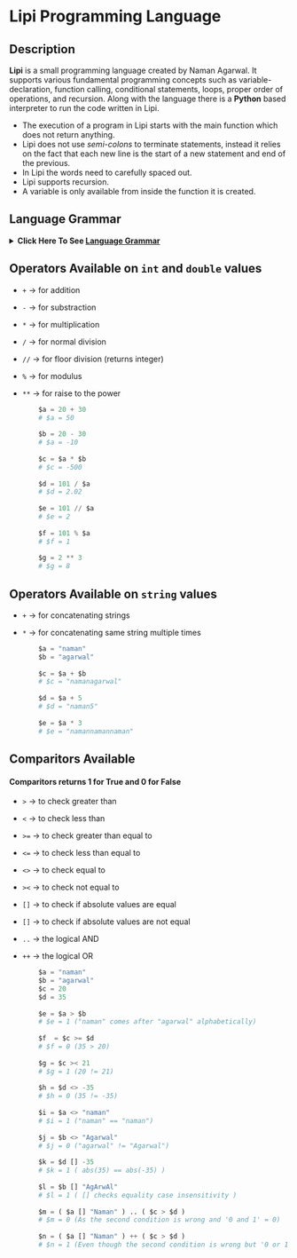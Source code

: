 # Lipi Programming Language

## Description
**Lipi** is a small programming language created by Naman Agarwal. It supports various fundamental programming concepts such as variable-declaration, function calling, conditional statements, loops, proper order of operations, and recursion. Along with the language there is a **Python** based interpreter to run the code written in Lipi. <br>
* The execution of a program in Lipi starts with the main function which does not return anything. 
* Lipi does not use *semi-colons* to terminate statements, instead it relies on the fact that each new line is the start of a new statement and end of the previous. 
* In Lipi the words need to carefully spaced out. 
* Lipi supports recursion.
* A variable is only available from inside the function it is created.

## Language Grammar
<details><summary><b>Click Here To See <u>Language Grammar</u></b></summary>
  
### 1. Variable Declaration:
* There is no need to specify the data type.
* All variables start with a `$` symbol. 
* A variable can hold a ```int```, ```double``` or a ```string```.
* There are no boolean values in Lipi, so ```True``` and ```False``` are represented as ```1``` and ```0``` respectively.
  #### Wrong Declaration:
  ```python
      int $number1 = 20
      number2 = 20
      $name = Naman
      $boolValue = True
      $number3 = $name*($number1+30)
  ```
  #### Right Declaration:
  ```python
      $number2 = 20
      $name = "Naman"
      $name = 30.52
      $boolValue = 1
      $number3 = $name * ( $number1 + 30 )
  ```
### 2. Input / Output Statements:
* We use `IN` keyword to input data and `OUT` keyword to display the data.
   #### 1. Input - `IN`:
     * The input statement can take in multiple inputs at a time seperated by a *space-bar*.
     * The input statement can also display a statement before inputting the data.
   #### 2. Output - `OUT`:
     * The output statement can display multiple statements and variables at a time seperated by a space bar.
   #### Incorrect Code:
   ```python
       IN Enter the $a variable $a

       OUT The value of $a is: $a
   ```
   #### Correct Code:
   ```python
       IN "Enter the $a variable" $a
       IN "Enter the value of $a: " $a ", the value of $b:" $b "and the value of $c:" $c

       OUT "The value of $a is:" $a
       OUT "The value of $a is:" $a ", $b is:" $b "and $c is" $c
   ```
### 3. Conditional Statements: 
* The conditional statement uses keyword `IS`
* The `IS` statement block has an option to be followed by `NONE` statement block acting as an `else` statement. 
* `IS` statement expects a 0 or 1 input in the form of a condition within the brackets. 
  #### Incorrect Code:
  ```python
      $a = 20
      $b = 30
      
      IS ( $a > $b )
          OUT $a "greater that" $b
      NONE IS ($a<>$b)
      {
          OUT $a "equal to" $b
      }
      NONE 
      {
          OUT $a "less than" $b
      }
      
      IS ( ( $a < 30 + 20 ) ++ ( 20 < $b .. $b < 50 ) )
      {
          OUT "True"
      }
  ```
  #### Correct Code:
  ```python
      $a = 20
      $b = 30
      
      IS ( $a > $b )
      {
          OUT $a "greater that" $b
      }
      NONE 
      {
          IS ( $a <> $b )
          {
            OUT $a "equal to" $b
          }
          NONE 
          {
            OUT $a "less than" $b
          }
      }
      
      IS ( ( $a < ( 30 + 20 ) ) ++ ( 20 < $b < 50 ) )
      {
          OUT "True"
      }
  ```
### 4. Loop Statements: 
* The loop stattement uses the keyword `LOOP`
* The Loop in Lipi is like `while` loop in other programming language.
* You can use an `EXIT` statement to break out of the loop if a certain condition is fulfilled.
* You can easily create nested loops to do your work.
  #### Incorrect Code:
  ```python
      LOOP ( $i > 30 )
      {
          OUT "In Loop"
      }
      
      $i = 0
      $j = 2
      LOOP ( $i < 30 )
      {
          $j = $j * $j
          $i = $i + 1
          IS ( $j > 200 )
          {
              EXIT
          }
       }
  ```
  #### Correct Code:
  ```python
      $i = 0
      LOOP ( $i > 30 )
      {
          OUT "In Loop"
          $i = $i + 1
      }
      
      $i = 0
      $j = 2
      LOOP ( $i < 30 )
      {
          $j = $j * $j
          $i = $i + 1
          EXIT ( $j > 200 )
      }
  ```
  #### Nested Loop:
  ```python 
      $d = 0
      $f = 0
      LOOP ( $d < 3 )
      {
          $e = 0
          LOOP ( $e < 3 )
          {
              $e = $e + 1
              $f = $f + 1
              EXIT ( $f > 5 )
          }
          $d = $d + 1
      }
      OUT "Exitted $d:" $d "and $e:" $e "and $f:" $f 
  ```
### 5.Functions:
* Lipi supports fucntions and by extention recursion.
  #### Fucntion Declaration: 
  * A function declaration starts with the `FN` keyword.
  * A fucntion does not have to start with a `$` symbol.
  * A function can have as many parameters as you want.
  * All the parameters can be written after the fucntion name seperated by a *space-bar*.
  * A function can return by using `RET` keyword.
  * `RET` can be used with a condition or without a condition.
    ##### Incorrect Code:
    ```python
        FN Add ( $n )
        {
            $n = $n + $n
            OUT $n
        }
        
        FN AddTwo $n $m
        {
            $a = $n + $m
            RET
        }
        
        FN isEven $a
        {
            IS ( $a % 2 <> 0 )
            {
                RET "Even"
            }
            RET "ODD"
        }
    ```
    ##### Correct Code:
    ```python
        FN Add $n
        {
            $n = $n + $n
            OUT $n
        }
        
        FN AddTwo $n $m
        {
            $a = $n + $m
            RET $a
        }
        
        FN isEven $a
        {
            $even = "Even"
            $odd = "Odd"
            RET ( $a % 2 <> 0 ) $even
            RET $odd
        }
    ```
  #### Fucntion Calling: 
    * A function can be called using `CALL` keyword.
    * The number of arguments given should be the same as the parameters required.
    * If the fucntion returns something then it is mandatory to give a variable to store the returned value.
    * You can still give a returning variable even if the fucntion doesn't return anything. In this case the returning variable would store 1 if the fucntion was run successfully.
      ##### Incorrect Code:
      ```python
          # Assume that fucntions 'Add' , 'AddTwo' and 'isEven' have the above mentioned declaration
          $a = 15
          $b = 20

          CALL Add ( $a )

          CALL Add 20

          $c = CALL Add $a

          CALL AddTwo $a $b

          OUT CALL isEven $a 
      ```
      ##### Correct Code:
      ```python
          # Assume that fucntions 'Add' , 'AddTwo' and 'isEven' have the above mentioned declaration
          $a = 15
          $b = 20

          CALL Add $a 

          $a = 20
          CALL Add $a

          CALL Add $a -> $c

          CALL Add $a $b -> $c

          CALL isEven $a -> $c
          OUT $c
      ```
</details>
  
## Operators Available on `int` and `double` values
* `+`  -> for addition
* `-`  -> for substraction
* `*`  -> for multiplication
* `/`  -> for normal division
* `//` -> for floor division (returns integer)
* `%`  -> for modulus 
* `**` -> for raise to the power

  ```python
      $a = 20 + 30
      # $a = 50
      
      $b = 20 - 30
      # $a = -10
      
      $c = $a * $b
      # $c = -500
      
      $d = 101 / $a
      # $d = 2.02
      
      $e = 101 // $a
      # $e = 2
      
      $f = 101 % $a
      # $f = 1
      
      $g = 2 ** 3
      # $g = 8
  ```

## Operators Available on `string` values
* `+`  -> for concatenating strings
* `*`  -> for concatenating same string multiple times

  ```python
      $a = "naman"
      $b = "agarwal"
      
      $c = $a + $b
      # $c = "namanagarwal"
      
      $d = $a + 5
      # $d = "naman5"
      
      $e = $a * 3
      # $e = "namannamannaman" 
  ```

## Comparitors Available
#### Comparitors returns 1 for True and 0 for False
* `>`  -> to check greater than 
* `<`  -> to check less than 
* `>=` -> to check greater than equal to 
* `<=` -> to check less than equal to 
* `<>` -> to check equal to
* `><` -> to check not equal to 
* `[]` -> to check if absolute values are equal 
* `[]` -> to check if absolute values are not equal 
* `..` -> the logical AND
* `++` -> the logical OR

  ```python
      $a = "naman"
      $b = "agarwal"
      $c = 20
      $d = 35
      
      $e = $a > $b
      # $e = 1 ("naman" comes after "agarwal" alphabetically)
      
      $f  = $c >= $d
      # $f = 0 (35 > 20)
      
      $g = $c >< 21
      # $g = 1 (20 != 21)
      
      $h = $d <> -35
      # $h = 0 (35 != -35)
      
      $i = $a <> "naman"
      # $i = 1 ("naman" == "naman")
      
      $j = $b <> "Agarwal"
      # $j = 0 ("agarwal" != "Agarwal")
      
      $k = $d [] -35
      # $k = 1 ( abs(35) == abs(-35) )
      
      $l = $b [] "AgArwAl"
      # $l = 1 ( [] checks equality case insensitivity ) 
      
      $m = ( $a [] "Naman" ) .. ( $c > $d )
      # $m = 0 (As the second condition is wrong and '0 and 1' = 0)
      
      $n = ( $a [] "Naman" ) ++ ( $c > $d )
      # $n = 1 (Even though the second condition is wrong but '0 or 1' = 1)
  ```
